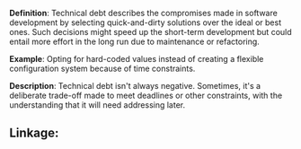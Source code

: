 **Definition**: Technical debt describes the compromises made in software development by selecting quick-and-dirty solutions over the ideal or best ones. Such decisions might speed up the short-term development but could entail more effort in the long run due to maintenance or refactoring.

**Example**: Opting for hard-coded values instead of creating a flexible configuration system because of time constraints.

**Description**: Technical debt isn't always negative. Sometimes, it's a deliberate trade-off made to meet deadlines or other constraints, with the understanding that it will need addressing later.

**Linkage:**
- 